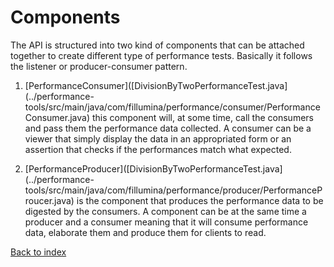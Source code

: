 # Components

The API is structured into two kind of components that can be attached
together to create different type of performance tests. Basically it follows
the listener or producer-consumer pattern.

1. [PerformanceConsumer]([DivisionByTwoPerformanceTest.java]
    (../performance-tools/src/main/java/com/fillumina/performance/consumer/PerformanceConsumer.java)
    this component will, at some time, call the consumers and pass them the
    performance data collected. A consumer can be a viewer that simply display the
    data in an appropriated form or an assertion that checks if the performances
    match what expected.

2. [PerformanceProducer]([DivisionByTwoPerformanceTest.java]
    (../performance-tools/src/main/java/com/fillumina/performance/producer/PerformanceProucer.java)
    is the component that produces the performance data to be digested by the
    consumers. A component can be at the same time a producer and a consumer
    meaning that it will consume performance data, elaborate them and produce them
    for clients to read.

[Back to index](documentation_index.md)